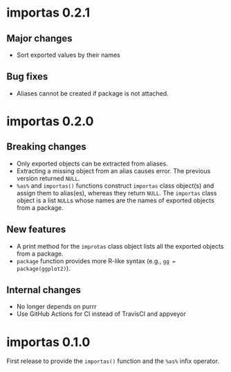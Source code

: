 # importas 0.2.1

## Major changes

- Sort exported values by their names

## Bug fixes

- Aliases cannot be created if package is not attached.

# importas 0.2.0

## Breaking changes

- Only exported objects can be extracted from aliases.
- Extracting a missing object from an alias causes error. The previous version
  returned `NULL`.
- `%as%` and `importas()` functions construct `importas` class object(s) and
  assign them to alias(es), whereas they return `NULL`. The `importas` class
  object is a list `NULL`s whose names are the names of exported objects from a
  package.

## New features

- A print method for the `improtas` class object lists all the exported objects
  from a package.
- `package` function provides more R-like syntax (e.g., `gg = package(ggplot2)`).
  
## Internal changes

- No longer depends on purrr
- Use GitHub Actions for CI instead of TravisCI and appveyor

# importas 0.1.0

First release to provide the `importas()` function and the `%as%` infix operator.
